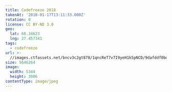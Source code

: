 ```yaml
---
title: Codefreeze 2018
takenAt: '2018-01-17T13:11:33.000Z'
rotation: 0
license: CC BY-ND 3.0
geo:
  lat: 68.34623
  lng: 27.457341
tags:
  - codefreeze
url: >-
  //images.ctfassets.net/bncv3c2gt878/1qncReT7v7I9yeH1k5pNCD/9dafddf0bd21e657087c7b76f81ea2a8/codefreeze-2018_39091641164_o
size: 5646264
image:
  width: 5344
  height: 3006
contentType: image/jpeg
---
```


